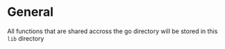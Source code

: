 # General

All functions that are shared accross the go directory will be stored in this `lib` directory
